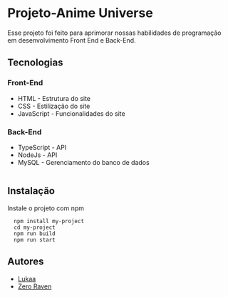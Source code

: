
# Projeto-Anime Universe

Esse projeto foi feito para aprimorar nossas habilidades de programação em desenvolvimento Front End e Back-End.


## Tecnologias
### Front-End
- HTML - Estrutura do site
- CSS - Estilização do site
- JavaScript - Funcionalidades do site

### Back-End
- TypeScript - API
- NodeJs - API 
- MySQL -  Gerenciamento do banco de dados

 <img src="https://user-images.githubusercontent.com/78982351/179135526-9ee4d873-1633-4631-b3d4-2259ca848b73.png" alt="">

## Instalação

Instale o projeto com npm

``` Cmd
  npm install my-project
  cd my-project
  npm run build
  npm run start
```

## Autores

 - [Lukaa ](https://github.com/Master-Lukaa)
 - [Zero Raven ](https://github.com/ZeroRaven23)

